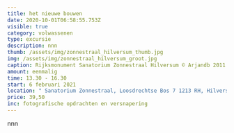 ```yaml
---
title: het nieuwe bouwen
date: 2020-10-01T06:58:55.753Z
visible: true
category: volwassenen
type: excursie
description: nnn
thumb: /assets/img/zonnestraal_hilversum_thumb.jpg
img: /assets/img/zonnestraal_hilversum_groot.jpg
caption: Rijksmonument Sanatorium Zonnestraal Hilversum © Arjandb 2011
amount: eenmalig
time: 13.30 - 16.30
start: 6 februari 2021
location: " Sanatorium Zonnestraal, Loosdrechtse Bos 7 1213 RH, Hilversum"
price: 39,50
inc: fotografische opdrachten en versnapering
---
```

nnn
